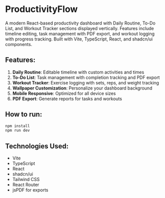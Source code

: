 # ProductivityFlow

A modern React-based productivity dashboard with Daily Routine, To-Do List, and Workout Tracker sections displayed vertically. Features include timeline editing, task management with PDF export, and workout logging with progress tracking. Built with Vite, TypeScript, React, and shadcn/ui components.

## Features:
1. **Daily Routine**: Editable timeline with custom activities and times
2. **To-Do List**: Task management with completion tracking and PDF export
3. **Workout Tracker**: Exercise logging with sets, reps, and weight tracking
4. **Wallpaper Customization**: Personalize your dashboard background
5. **Mobile Responsive**: Optimized for all device sizes
6. **PDF Export**: Generate reports for tasks and workouts

## How to run:
```bash
npm install
npm run dev
```

## Technologies Used:
- Vite
- TypeScript
- React
- shadcn/ui
- Tailwind CSS
- React Router
- jsPDF for exports
